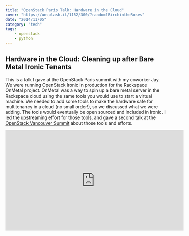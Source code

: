 ```yaml
---
title: "OpenStack Paris Talk: Hardware in the Cloud"
cover: "https://unsplash.it/1152/300/?random?BirchintheRoses"
date: "2014/11/05"
category: "tech"
tags:
    - openstack
    - python
---
```


## Hardware in the Cloud: Cleaning up after Bare Metal Ironic Tenants

This is a talk I gave at the OpenStack Paris summit with my coworker Jay. We were running OpenStack Ironic in production for the Rackspace OnMetal project. OnMetal was a way to spin up a bare metal server in the Rackspace cloud using the same tools you would use to start a virtual machine. We needed to add some tools to make the hardware safe for multitenancy in a cloud (no small order!), so we discussed what we were adding. The tools would eventually be open sourced and included in Ironic. I led the upstreaming effort for those tools, and gave a second talk at the [OpenStack Vancouver Summit](https://www.servercobra.com/openstack-vancouver-talk-operating-ironic/) about those tools and efforts.

<iframe width="560" height="315" src="https://www.youtube.com/embed/2Oi2T2pSGDU" frameborder="0" allow="autoplay; encrypted-media" allowfullscreen></iframe>
